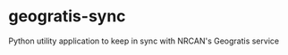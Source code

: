 geogratis-sync
==============

Python utility application to keep in sync with NRCAN's Geogratis service
